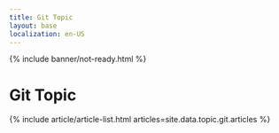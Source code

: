 ```yaml
---
title: Git Topic
layout: base
localization: en-US
---
```


{% include banner/not-ready.html %}

# Git Topic

{% include article/article-list.html 
  articles=site.data.topic.git.articles
%}
